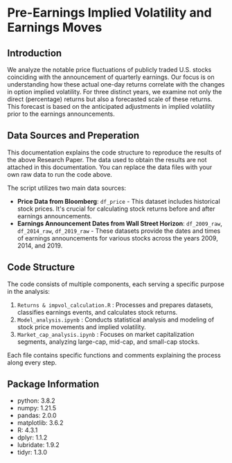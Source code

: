 # Pre-Earnings Implied Volatility and Earnings Moves

## Introduction 
We analyze the notable price fluctuations of publicly traded U.S. stocks coinciding with the announcement of quarterly earnings. Our focus is on understanding how these actual one-day returns correlate with the changes in option implied volatility. For three distinct years, we examine not only the direct (percentage) returns but also a forecasted scale of these returns. This forecast is based on the anticipated adjustments in implied volatility prior to the earnings announcements.


## Data Sources and Preperation 
This documentation explains the code structure to reproduce the results of the above Research Paper. The data used to obtain the results are not attached in this documentation. You can replace the data files with your own raw data to run the code above. 

The script utilizes two main data sources:
-	**Price Data from Bloomberg**: `df_price` - This dataset includes historical stock prices. It's crucial for calculating stock returns before and after earnings announcements.
-	**Earnings Announcement Dates from Wall Street Horizon**: `df_2009_raw`, `df_2014_raw`, `df_2019_raw` - These datasets provide the dates and times of earnings announcements for various stocks across the years 2009, 2014, and 2019.


## Code Structure 
The code consists of multiple components, each serving a specific purpose in the analysis:

1.  `Returns & impvol_calculation.R` : Processes and prepares datasets, classifies earnings events, and calculates stock returns.
2.  `Model_analysis.ipynb` : Conducts statistical analysis and modeling of stock price movements and implied volatility.
3.  `Market_cap_analysis.ipynb` : Focuses on market capitalization segments, analyzing large-cap, mid-cap, and small-cap stocks.

Each file contains specific functions and comments explaining the process along every step.

## Package Information

- python: 3.8.2
- numpy: 1.21.5
- pandas: 2.0.0
- matplotlib: 3.6.2
- R: 4.3.1
- dplyr: 1.1.2
- lubridate: 1.9.2
- tidyr: 1.3.0
